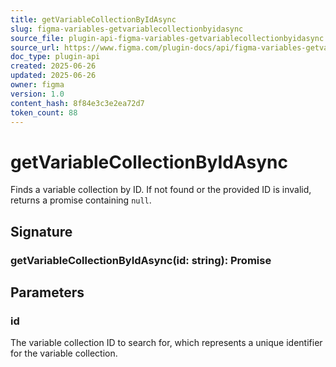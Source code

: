 ```yaml
---
title: getVariableCollectionByIdAsync
slug: figma-variables-getvariablecollectionbyidasync
source_file: plugin-api-figma-variables-getvariablecollectionbyidasync.html
source_url: https://www.figma.com/plugin-docs/api/figma-variables-getvariablecollectionbyidasync/
doc_type: plugin-api
created: 2025-06-26
updated: 2025-06-26
owner: figma
version: 1.0
content_hash: 8f84e3c3e2ea72d7
token_count: 88
---
```

# getVariableCollectionByIdAsync

Finds a variable collection by ID. If not found or the provided ID is invalid, returns a promise containing `null`.

## Signature

### getVariableCollectionByIdAsync(id: string): Promise

## Parameters

### id

The variable collection ID to search for, which represents a unique identifier for the variable collection.